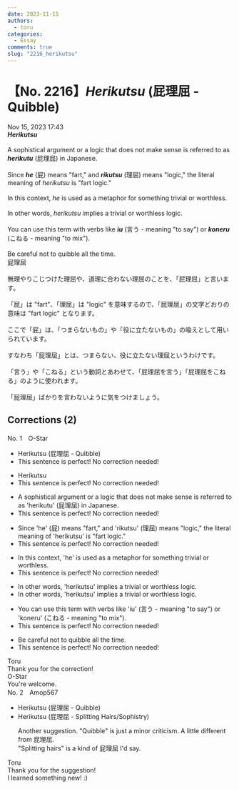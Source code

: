 ```yaml
---
date: 2023-11-15
authors:
  - toru
categories:
  - Essay
comments: true
slug: "2216_herikutsu"
---
```


# 【No. 2216】<strong><em>Herikutsu</em></strong> (屁理屈 - Quibble)
<div class="date">Nov 15, 2023 17:43</div>
<div id="post"><div id="body_show_ori">
<strong><em>Herikutsu</em></strong><br/><br/>A sophistical argument or a logic that does not make sense is referred to as <strong><em>herikutu</em></strong> (屁理屈) in Japanese.<br/><br/>Since <strong><em>he</em></strong> (屁) means "fart," and <strong><em>rikutsu</em></strong> (理屈) means "logic," the literal meaning of <em>herikutsu</em> is "fart logic."<br/><br/>In this context, <em>he</em> is used as a metaphor for something trivial or worthless.<br/><br/>In other words, <em>herikutsu</em> implies a trivial or worthless logic.<br/><br/>You can use this term with verbs like <strong><em>iu</em></strong> (言う - meaning "to say") or <strong><em>koneru</em></strong> (こねる - meaning "to mix").<br/><br/>Be careful not to quibble all the time.
</div></div>

<!-- more -->

<div id="post_ja"><div id="body_show_mo">
屁理屈<br/><br/>無理やりこじつけた理屈や、道理に合わない理屈のことを、「屁理屈」と言います。<br/><br/>「屁」は "fart"、「理屈」は "logic" を意味するので、「屁理屈」の文字どおりの意味は "fart logic" となります。<br/><br/>ここで「屁」は、「つまらないもの」や「役に立たないもの」の喩えとして用いられています。<br/><br/>すなわち「屁理屈」とは、つまらない、役に立たない理屈というわけです。<br/><br/>「言う」や「こねる」という動詞とあわせて、「屁理屈を言う」「屁理屈をこねる」のように使われます。<br/><br/>「屁理屈」ばかりを言わないように気をつけましょう。
</div></div>

## Corrections (2)
<div id="block"><div class="first_name"> No. 1　<span class="just_name">O-Star</span></div><div id="block2">
<ul class="correction_field">
<li class="incorrect">Herikutsu (屁理屈 - Quibble)</li>
<li class="corrected perfect">This sentence is perfect! No correction needed!</li>
</ul>
<ul class="correction_field">
<li class="incorrect">Herikutsu</li>
<li class="corrected perfect">This sentence is perfect! No correction needed!</li>
</ul>
<ul class="correction_field">
<li class="incorrect">A sophistical argument or a logic that does not make sense is referred to as 'herikutu' (屁理屈) in Japanese.</li>
<li class="corrected perfect">This sentence is perfect! No correction needed!</li>
</ul>
<ul class="correction_field">
<li class="incorrect">Since 'he' (屁) means "fart," and 'rikutsu' (理屈) means "logic," the literal meaning of 'herikutsu' is "fart logic."</li>
<li class="corrected perfect">This sentence is perfect! No correction needed!</li>
</ul>
<ul class="correction_field">
<li class="incorrect">In this context, 'he' is used as a metaphor for something trivial or worthless.</li>
<li class="corrected perfect">This sentence is perfect! No correction needed!</li>
</ul>
<ul class="correction_field">
<li class="incorrect">In other words, 'herikutsu' implies a trivial or worthless logic.</li>
<li class="corrected correct">
In other words, 'herikutsu' implies<span class="sline"><span class="f_red"> a </span></span>trivial or worthless logic.
</li>
</ul>
<ul class="correction_field">
<li class="incorrect">You can use this term with verbs like 'iu' (言う - meaning "to say") or 'koneru' (こねる - meaning "to mix").</li>
<li class="corrected perfect">This sentence is perfect! No correction needed!</li>
</ul>
<ul class="correction_field">
<li class="incorrect">Be careful not to quibble all the time.</li>
<li class="corrected perfect">This sentence is perfect! No correction needed!</li>
</ul>
</div><div class="name"><span class="just_name">Toru</span><br>
Thank you for the correction!
</div>
<div class="name"><span class="just_name">O-Star</span><br>
You're welcome.
</div>
</div>
<div id="block"><div class="first_name"> No. 2　<span class="just_name">Amop567</span></div><div id="block2">
<ul class="correction_field">
<li class="incorrect">Herikutsu (屁理屈 - Quibble)</li>
<li class="corrected correct">
Herikutsu (屁理屈 - <span class="f_blue">Splitting Hairs/Sophistry</span>)
<p class="correction_comment">Another suggestion. "Quibble" is just a minor criticism. A little different from 屁理屈. <br/>"Splitting hairs" is a kind of 屁理屈 I'd say.</p>
</li>
</ul>
</div><div class="name"><span class="just_name">Toru</span><br>
Thank you for the suggestion!<br/>I learned something new! :)
</div>
</div>

